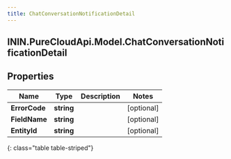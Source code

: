 ```yaml
---
title: ChatConversationNotificationDetail
---
```

## ININ.PureCloudApi.Model.ChatConversationNotificationDetail

## Properties

|Name | Type | Description | Notes|
|------------ | ------------- | ------------- | -------------|
| **ErrorCode** | **string** |  | [optional] |
| **FieldName** | **string** |  | [optional] |
| **EntityId** | **string** |  | [optional] |
{: class="table table-striped"}


